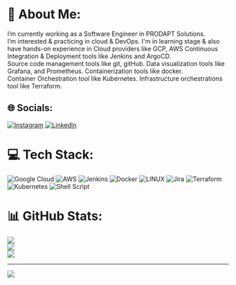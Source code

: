 # 💫 About Me:
I’m currently working as a Software Engineer in PRODAPT Solutions.<br>I’m interested & practicing in cloud & DevOps. I'm in learning stage & also have hands-on experience in 
Cloud providers like GCP, AWS 
Continuous Integration & Deployment tools like Jenkins and ArgoCD.
<br>Source code management tools like git, gitHub. 
Data visualization tools like Grafana, and Prometheus. 
Containerization tools like docker.
<br>Container Orchestration tool like Kubernetes. 
Infrastructure orchestrations tool like Terraform.


## 🌐 Socials:
[![Instagram](https://img.shields.io/badge/Instagram-%23E4405F.svg?logo=Instagram&logoColor=white)](https://instagram.com/m_ur_al_i) [![LinkedIn](https://img.shields.io/badge/LinkedIn-%230077B5.svg?logo=linkedin&logoColor=white)](https://linkedin.com/in/muralidharan-m-281558193) 

# 💻 Tech Stack:
![Google Cloud](https://img.shields.io/badge/Google%20Cloud-%234285F4.svg?style=for-the-badge&logo=google-cloud&logoColor=white) ![AWS](https://img.shields.io/badge/AWS-%23FF9900.svg?style=for-the-badge&logo=amazon-aws&logoColor=white) ![Jenkins](https://img.shields.io/badge/jenkins-%232C5263.svg?style=for-the-badge&logo=jenkins&logoColor=white) ![Docker](https://img.shields.io/badge/docker-%230db7ed.svg?style=for-the-badge&logo=docker&logoColor=white) ![LINUX](https://img.shields.io/badge/Linux-FCC624?style=for-the-badge&logo=linux&logoColor=black) ![Jira](https://img.shields.io/badge/jira-%230A0FFF.svg?style=for-the-badge&logo=jira&logoColor=white) ![Terraform](https://img.shields.io/badge/terraform-%235835CC.svg?style=for-the-badge&logo=terraform&logoColor=white) ![Kubernetes](https://img.shields.io/badge/kubernetes-%23326ce5.svg?style=for-the-badge&logo=kubernetes&logoColor=white) ![Shell Script](https://img.shields.io/badge/shell_script-%23121011.svg?style=for-the-badge&logo=gnu-bash&logoColor=white)
# 📊 GitHub Stats:
![](https://github-readme-stats.vercel.app/api?username=muralidharan1206&theme=dark&hide_border=false&include_all_commits=false&count_private=false)<br/>
![](https://github-readme-streak-stats.herokuapp.com/?user=muralidharan1206&theme=dark&hide_border=false)<br/>
![](https://github-readme-stats.vercel.app/api/top-langs/?username=muralidharan1206&theme=dark&hide_border=false&include_all_commits=false&count_private=false&layout=compact)

---
[![](https://visitcount.itsvg.in/api?id=muralidharan1206&icon=0&color=0)](https://visitcount.itsvg.in)

<!-- Proudly created with GPRM ( https://gprm.itsvg.in ) -->
